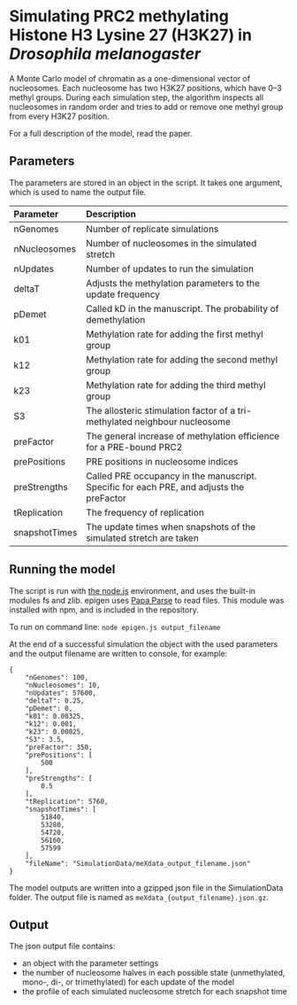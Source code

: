 # Simulating PRC2 methylating Histone H3 Lysine 27 (H3K27) in *Drosophila melanogaster*

A Monte Carlo model of chromatin as a one-dimensional vector of nucleosomes. 
Each nucleosome has two H3K27 positions, which have 0–3 methyl groups. During each simulation step, the algorithm inspects all 
nucleosomes in random order and tries to add or remove one methyl group from every H3K27 position.

For a full description of the model, read the paper.

## Parameters

The parameters are stored in an object in the script. It takes one argument, which is used to name the output file. 

| Parameter | Description |
|:----------|:------------|
| nGenomes | Number of replicate simulations |
| nNucleosomes | Number of nucleosomes in the simulated stretch |
| nUpdates | Number of updates to run the simulation |
| deltaT | Adjusts the methylation parameters to the update frequency |
| pDemet | Called kD in the manuscript. The probability of demethylation |
| k01 | Methylation rate for adding the first methyl group |
| k12 | Methylation rate for adding the second methyl group |
| k23 | Methylation rate for adding the third methyl group |
| S3 | The allosteric stimulation factor of a tri-methylated neighbour nucleosome |
| preFactor | The general increase of methylation efficience for a PRE-bound PRC2 |
| prePositions | PRE positions in nucleosome indices |
| preStrengths | Called PRE occupancy in the manuscript. Specific for each PRE, and adjusts the preFactor |
| tReplication | The frequency of replication |
| snapshotTimes | The update times when snapshots of the simulated stretch are taken |

## Running the model

The script is run with [the node.js](https://nodejs.org/en/download) environment, and uses the built-in modules fs and zlib.
epigen uses [Papa Parse](http://papaparse.com) to read files. This module was installed with npm, and is included in the repository. 

To run on command line:
    `node epigen.js output_filename`

At the end of a successful simulation the object with the used parameters and the output filename are written to console, for example:

    {
		"nGenomes": 100,
		"nNucleosomes": 10,
		"nUpdates": 57600,
		"deltaT": 0.25,
		"pDemet": 0,
		"k01": 0.00325,
		"k12": 0.001,
		"k23": 0.00025,
		"S3": 3.5,
		"preFactor": 350,
		"prePositions": [
			500
		],
		"preStrengths": [
			0.5
		],
		"tReplication": 5760,
		"snapshotTimes": [
			51840,
			53280,
			54720,
			56160,
			57599
		],
		"fileName": "SimulationData/meXdata_output_filename.json"
    }

The model outputs are written into a gzipped json file in the SimulationData folder. 
The output file is named as `meXdata_{output_filename}.json.gz`.

## Output

The json output file contains:
 - an object with the parameter settings
 - the number of nucleosome halves in each possible state (unmethylated, mono-, di-, or trimethylated) for each update of the model
 - the profile of each simulated nucleosome stretch for each snapshot time